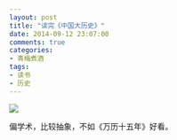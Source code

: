 ```yaml
---
layout: post
title: "读完《中国大历史》"
date: 2014-09-12 23:07:00
comments: true
categories:
- 青梅煮酒
tags:
- 读书
- 历史
---
```


![](http://pic.yupoo.com/leninlee/E3k8bFJc/medium.jpg)

偏学术，比较抽象，不如《万历十五年》好看。
